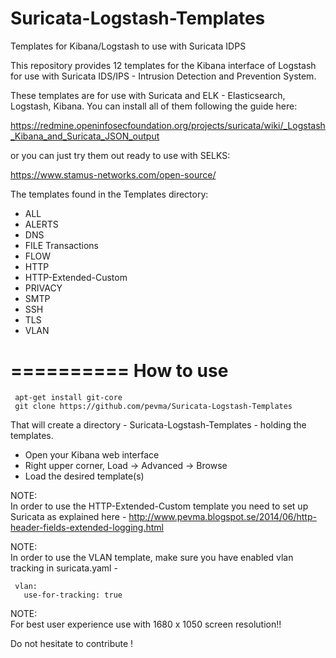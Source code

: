 Suricata-Logstash-Templates
===========================

Templates for Kibana/Logstash to use with Suricata IDPS


This repository provides 12 templates for the Kibana interface of Logstash
for use with Suricata IDS/IPS - Intrusion Detection and Prevention System.

These templates are for use with Suricata and ELK - Elasticsearch, Logstash, 
Kibana. You can install all of them following the guide here:

https://redmine.openinfosecfoundation.org/projects/suricata/wiki/_Logstash_Kibana_and_Suricata_JSON_output  

or you can just try them out ready to use with SELKS:

https://www.stamus-networks.com/open-source/


The templates found in the Templates directory:

- ALL  
- ALERTS 
- DNS  
- FILE Transactions  
- FLOW  
- HTTP  
- HTTP-Extended-Custom  
- PRIVACY
- SMTP
- SSH  
- TLS
- VLAN




==========
How to use
==========

     apt-get install git-core
     git clone https://github.com/pevma/Suricata-Logstash-Templates

That will create a directory - Suricata-Logstash-Templates - holding the templates.

 - Open your Kibana web interface
 - Right upper corner, Load -> Advanced -> Browse
 - Load the desired template(s)

NOTE:  
In order to use the HTTP-Extended-Custom template you need to set up Suricata as
explained here - http://www.pevma.blogspot.se/2014/06/http-header-fields-extended-logging.html  

NOTE:  
In order to use the VLAN template, make sure you have enabled vlan tracking in suricata.yaml -

     vlan:
       use-for-tracking: true

NOTE:  
For best user experience use with 1680 x 1050 screen resolution!!  

Do not hesitate to contribute !
